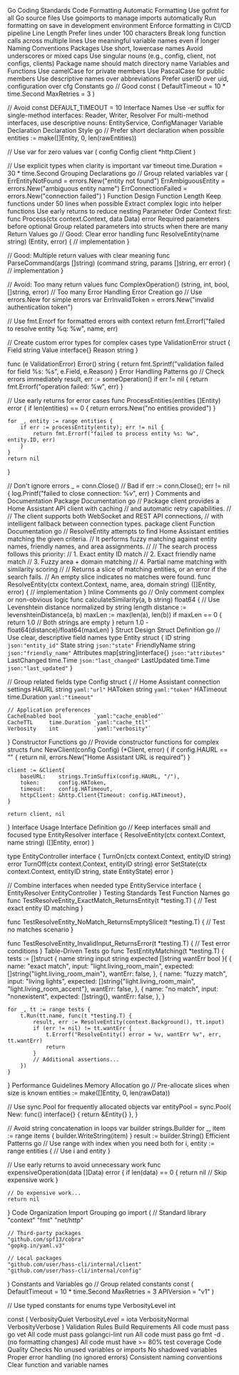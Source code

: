Go Coding Standards
Code Formatting
Automatic Formatting
Use gofmt for all Go source files
Use goimports to manage imports automatically
Run formatting on save in development environment
Enforce formatting in CI/CD pipeline
Line Length
Prefer lines under 100 characters
Break long function calls across multiple lines
Use meaningful variable names even if longer
Naming Conventions
Packages
Use short, lowercase names
Avoid underscores or mixed caps
Use singular nouns (e.g., config, client, not configs, clients)
Package name should match directory name
Variables and Functions
Use camelCase for private members
Use PascalCase for public members
Use descriptive names over abbreviations
Prefer userID over uid, configuration over cfg
Constants
go
// Good
const (
    DefaultTimeout = 10 * time.Second
    MaxRetries     = 3
)

// Avoid
const DEFAULT_TIMEOUT = 10
Interface Names
Use -er suffix for single-method interfaces: Reader, Writer, Resolver
For multi-method interfaces, use descriptive nouns: EntityService, ConfigManager
Variable Declaration
Declaration Style
go
// Prefer short declaration when possible
entities := make([]Entity, 0, len(rawEntities))

// Use var for zero values
var (
    config Config
    client *http.Client
)

// Use explicit types when clarity is important
var timeout time.Duration = 30 * time.Second
Grouping Declarations
go
// Group related variables
var (
    ErrEntityNotFound     = errors.New("entity not found")
    ErrAmbiguousEntity    = errors.New("ambiguous entity name")
    ErrConnectionFailed   = errors.New("connection failed")
)
Function Design
Function Length
Keep functions under 50 lines when possible
Extract complex logic into helper functions
Use early returns to reduce nesting
Parameter Order
Context first: func Process(ctx context.Context, data Data) error
Required parameters before optional
Group related parameters into structs when there are many
Return Values
go
// Good: Clear error handling
func ResolveEntity(name string) (Entity, error) {
    // implementation
}

// Good: Multiple return values with clear meaning
func ParseCommand(args []string) (command string, params []string, err error) {
    // implementation
}

// Avoid: Too many return values
func ComplexOperation() (string, int, bool, []string, error) // Too many
Error Handling
Error Creation
go
// Use errors.New for simple errors
var ErrInvalidToken = errors.New("invalid authentication token")

// Use fmt.Errorf for formatted errors with context
return fmt.Errorf("failed to resolve entity %q: %w", name, err)

// Create custom error types for complex cases
type ValidationError struct {
    Field string
    Value interface{}
    Reason string
}

func (e ValidationError) Error() string {
    return fmt.Sprintf("validation failed for field %s: %s", e.Field, e.Reason)
}
Error Handling Patterns
go
// Check errors immediately
result, err := someOperation()
if err != nil {
    return fmt.Errorf("operation failed: %w", err)
}

// Use early returns for error cases
func ProcessEntities(entities []Entity) error {
    if len(entities) == 0 {
        return errors.New("no entities provided")
    }

    for _, entity := range entities {
        if err := processEntity(entity); err != nil {
            return fmt.Errorf("failed to process entity %s: %w", entity.ID, err)
        }
    }
    return nil
}

// Don't ignore errors
_ = conn.Close() // Bad
if err := conn.Close(); err != nil {
    log.Printf("failed to close connection: %v", err)
}
Comments and Documentation
Package Documentation
go
// Package client provides a Home Assistant API client with caching
// and automatic retry capabilities.
//
// The client supports both WebSocket and REST API connections,
// with intelligent fallback between connection types.
package client
Function Documentation
go
// ResolveEntity attempts to find Home Assistant entities matching the given criteria.
// It performs fuzzy matching against entity names, friendly names, and area assignments.
//
// The search process follows this priority:
//   1. Exact entity ID match
//   2. Exact friendly name match
//   3. Fuzzy area + domain matching
//   4. Partial name matching with similarity scoring
//
// Returns a slice of matching entities, or an error if the search fails.
// An empty slice indicates no matches were found.
func ResolveEntity(ctx context.Context, name, area, domain string) ([]Entity, error) {
    // implementation
}
Inline Comments
go
// Only comment complex or non-obvious logic
func calculateSimilarity(a, b string) float64 {
    // Use Levenshtein distance normalized by string length
    distance := levenshteinDistance(a, b)
    maxLen := max(len(a), len(b))
    if maxLen == 0 {
        return 1.0 // Both strings are empty
    }
    return 1.0 - float64(distance)/float64(maxLen)
}
Struct Design
Struct Definition
go
// Use clear, descriptive field names
type Entity struct {
    ID           string                 `json:"entity_id"`
    State        string                 `json:"state"`
    FriendlyName string                 `json:"friendly_name"`
    Attributes   map[string]interface{} `json:"attributes"`
    LastChanged  time.Time              `json:"last_changed"`
    LastUpdated  time.Time              `json:"last_updated"`
}

// Group related fields
type Config struct {
    // Home Assistant connection settings
    HAURL     string        `yaml:"url"`
    HAToken   string        `yaml:"token"`
    HATimeout time.Duration `yaml:"timeout"`

    // Application preferences
    CacheEnabled bool          `yaml:"cache_enabled"`
    CacheTTL     time.Duration `yaml:"cache_ttl"`
    Verbosity    int           `yaml:"verbosity"`
}
Constructor Functions
go
// Provide constructor functions for complex structs
func NewClient(config Config) (*Client, error) {
    if config.HAURL == "" {
        return nil, errors.New("Home Assistant URL is required")
    }

    client := &Client{
        baseURL:    strings.TrimSuffix(config.HAURL, "/"),
        token:      config.HAToken,
        timeout:    config.HATimeout,
        httpClient: &http.Client{Timeout: config.HATimeout},
    }

    return client, nil
}
Interface Usage
Interface Definition
go
// Keep interfaces small and focused
type EntityResolver interface {
    ResolveEntity(ctx context.Context, name string) ([]Entity, error)
}

type EntityController interface {
    TurnOn(ctx context.Context, entityID string) error
    TurnOff(ctx context.Context, entityID string) error
    SetState(ctx context.Context, entityID string, state EntityState) error
}

// Combine interfaces when needed
type EntityService interface {
    EntityResolver
    EntityController
}
Testing Standards
Test Function Names
go
func TestResolveEntity_ExactMatch_ReturnsEntity(t *testing.T) {
    // Test exact entity ID matching
}

func TestResolveEntity_NoMatch_ReturnsEmptySlice(t *testing.T) {
    // Test no matches scenario
}

func TestResolveEntity_InvalidInput_ReturnsError(t *testing.T) {
    // Test error conditions
}
Table-Driven Tests
go
func TestEntityMatching(t *testing.T) {
    tests := []struct {
        name     string
        input    string
        expected []string
        wantErr  bool
    }{
        {
            name:     "exact match",
            input:    "light.living_room_main",
            expected: []string{"light.living_room_main"},
            wantErr:  false,
        },
        {
            name:     "fuzzy match",
            input:    "living lights",
            expected: []string{"light.living_room_main", "light.living_room_accent"},
            wantErr:  false,
        },
        {
            name:     "no match",
            input:    "nonexistent",
            expected: []string{},
            wantErr:  false,
        },
    }

    for _, tt := range tests {
        t.Run(tt.name, func(t *testing.T) {
            result, err := ResolveEntity(context.Background(), tt.input)
            if (err != nil) != tt.wantErr {
                t.Errorf("ResolveEntity() error = %v, wantErr %v", err, tt.wantErr)
                return
            }
            // Additional assertions...
        })
    }
}
Performance Guidelines
Memory Allocation
go
// Pre-allocate slices when size is known
entities := make([]Entity, 0, len(rawData))

// Use sync.Pool for frequently allocated objects
var entityPool = sync.Pool{
    New: func() interface{} {
        return &Entity{}
    },
}

// Avoid string concatenation in loops
var builder strings.Builder
for _, item := range items {
    builder.WriteString(item)
}
result := builder.String()
Efficient Patterns
go
// Use range with index when you need both
for i, entity := range entities {
    // Use i and entity
}

// Use early returns to avoid unnecessary work
func expensiveOperation(data []Data) error {
    if len(data) == 0 {
        return nil // Skip expensive work
    }

    // Do expensive work...
    return nil
}
Code Organization
Import Grouping
go
import (
    // Standard library
    "context"
    "fmt"
    "net/http"

    // Third-party packages
    "github.com/spf13/cobra"
    "gopkg.in/yaml.v3"

    // Local packages
    "github.com/user/hass-cli/internal/client"
    "github.com/user/hass-cli/internal/config"
)
Constants and Variables
go
// Group related constants
const (
    DefaultTimeout = 10 * time.Second
    MaxRetries     = 3
    APIVersion     = "v1"
)

// Use typed constants for enums
type VerbosityLevel int

const (
    VerbosityQuiet VerbosityLevel = iota
    VerbosityNormal
    VerbosityVerbose
)
Validation Rules
Build Requirements
All code must pass go vet
All code must pass golangci-lint run
All code must pass go fmt -d . (no formatting changes)
All code must have >= 80% test coverage
Code Quality Checks
No unused variables or imports
No shadowed variables
Proper error handling (no ignored errors)
Consistent naming conventions
Clear function and variable names
